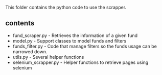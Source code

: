 This folder contains the python code to use the scrapper.

## contents

- fund_scraper.py - Retrieves the information of a given fund
- model.py - Support classes to model funds and filters
- funds_filter.py -  Code that manage filters so the funds usage can be narrowed down.
- utils.py - Several helper functions
- selenium_scrapper.py - Helper functions to retrieve pages using selenium